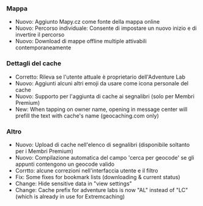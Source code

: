 ### Mappa
- Nuovo: Aggiunto Mapy.cz come fonte della mappa online
- Nuovo: Percorso individuale: Consente di impostare un nuovo inizio e di invertire il percorso
- Nuovo: Download di mappe offline multiple attivabili contemporaneamente

### Dettagli del cache
- Corretto: Rileva se l'utente attuale è proprietario dell'Adventure Lab
- Nuovo: Aggiunti alcuni altri emoji da usare come icona personale del cache
- Nuovo: Supporto per l'aggiunta di cache ai segnalibri (solo per Membri Premium)
- New: When tapping on owner name, opening in message center will prefill the text with cache's name (geocaching.com only)

### Altro
- Nuovo: Upload di cache nell'elenco di segnalibri (disponibile soltanto per i Membri Premium)
- Nuovo: Compilazione automatica del campo 'cerca per geocode' se gli appunti contengono un geocode valido
- Corrtto: alcune correzioni nell'interfaccia utente e il filtro
- Fix: Some fixes for bookmark lists (downloading & current status)
- Change: Hide sensitive data in "view settings"
- Change: Cache prefix for adventure labs is now "AL" instead of "LC" (which is already in use for Extremcaching)
